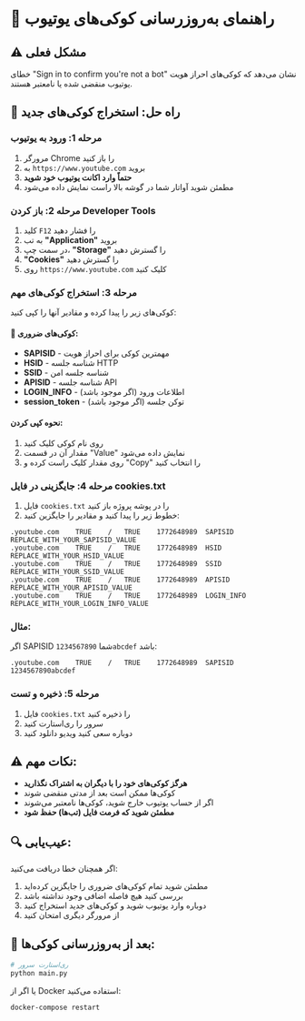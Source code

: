# 🍪 راهنمای به‌روزرسانی کوکی‌های یوتیوب

## ⚠️ مشکل فعلی
خطای "Sign in to confirm you're not a bot" نشان می‌دهد که کوکی‌های احراز هویت یوتیوب منقضی شده یا نامعتبر هستند.

## 🔧 راه حل: استخراج کوکی‌های جدید

### مرحله 1: ورود به یوتیوب
1. مرورگر Chrome را باز کنید
2. به `https://www.youtube.com` بروید
3. **حتماً وارد اکانت یوتیوب خود شوید**
4. مطمئن شوید آواتار شما در گوشه بالا راست نمایش داده می‌شود

### مرحله 2: باز کردن Developer Tools
1. کلید `F12` را فشار دهید
2. به تب **"Application"** بروید
3. در سمت چپ، **"Storage"** را گسترش دهید
4. **"Cookies"** را گسترش دهید
5. روی `https://www.youtube.com` کلیک کنید

### مرحله 3: استخراج کوکی‌های مهم
کوکی‌های زیر را پیدا کرده و مقادیر آنها را کپی کنید:

#### 🔑 کوکی‌های ضروری:
- **SAPISID** - مهمترین کوکی برای احراز هویت
- **HSID** - شناسه جلسه HTTP
- **SSID** - شناسه جلسه امن
- **APISID** - شناسه جلسه API
- **LOGIN_INFO** - اطلاعات ورود (اگر موجود باشد)
- **session_token** - توکن جلسه (اگر موجود باشد)

#### نحوه کپی کردن:
1. روی نام کوکی کلیک کنید
2. مقدار آن در قسمت "Value" نمایش داده می‌شود
3. روی مقدار کلیک راست کرده و "Copy" را انتخاب کنید

### مرحله 4: جایگزینی در فایل cookies.txt
1. فایل `cookies.txt` را در پوشه پروژه باز کنید
2. خطوط زیر را پیدا کنید و مقادیر را جایگزین کنید:

```
.youtube.com	TRUE	/	TRUE	1772648989	SAPISID	REPLACE_WITH_YOUR_SAPISID_VALUE
.youtube.com	TRUE	/	TRUE	1772648989	HSID	REPLACE_WITH_YOUR_HSID_VALUE
.youtube.com	TRUE	/	TRUE	1772648989	SSID	REPLACE_WITH_YOUR_SSID_VALUE
.youtube.com	TRUE	/	TRUE	1772648989	APISID	REPLACE_WITH_YOUR_APISID_VALUE
.youtube.com	TRUE	/	TRUE	1772648989	LOGIN_INFO	REPLACE_WITH_YOUR_LOGIN_INFO_VALUE
```

### مثال:
اگر SAPISID شما `1234567890abcdef` باشد:
```
.youtube.com	TRUE	/	TRUE	1772648989	SAPISID	1234567890abcdef
```

### مرحله 5: ذخیره و تست
1. فایل `cookies.txt` را ذخیره کنید
2. سرور را ری‌استارت کنید
3. دوباره سعی کنید ویدیو دانلود کنید

## ⚠️ نکات مهم:
- **هرگز کوکی‌های خود را با دیگران به اشتراک نگذارید**
- کوکی‌ها ممکن است بعد از مدتی منقضی شوند
- اگر از حساب یوتیوب خارج شوید، کوکی‌ها نامعتبر می‌شوند
- **مطمئن شوید که فرمت فایل (تب‌ها) حفظ شود**

## 🔍 عیب‌یابی:
اگر همچنان خطا دریافت می‌کنید:
1. مطمئن شوید تمام کوکی‌های ضروری را جایگزین کرده‌اید
2. بررسی کنید هیچ فاصله اضافی وجود نداشته باشد
3. دوباره وارد یوتیوب شوید و کوکی‌های جدید استخراج کنید
4. از مرورگر دیگری امتحان کنید

## 🚀 بعد از به‌روزرسانی کوکی‌ها:
```bash
# ری‌استارت سرور
python main.py
```

یا اگر از Docker استفاده می‌کنید:
```bash
docker-compose restart
```